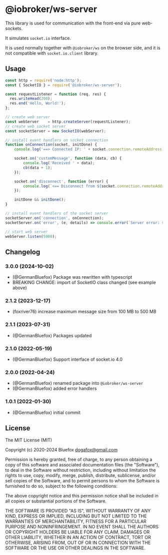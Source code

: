 # @iobroker/ws-server

This library is used for communication with the front-end via pure web-sockets.

It simulates `socket.io` interface.

It is used normally together with `@iobroker/ws` on the browser side, and it is not compatible with `socket.io.client` library.

## Usage

```js
const http = require('node:http');
const { SocketIO } = require('@iobroker/ws-server');

const requestListener = function (req, res) {
  res.writeHead(200);
  res.end('Hello, World!');
};

// create web server
const webServer    = http.createServer(requestListener);
// create web socket server
const socketServer = new SocketIO(webServer);

// install event handlers on socket connection
function onConnection(socket, initDone) {
    console.log('==> Connected IP: ' + socket.connection.remoteAddress);

    socket.on('customMessage', function (data, cb) {
        console.log('Received ' + data);
        cb(data + 1);
    });

    socket.on('disconnect', function (error) {
        console.log(`<== Disconnect from ${socket.connection.remoteAddress}: ${error}`);
    });

    initDone && initDone();
}

// install event handlers of the socket server
socketServer.on('connection', onConnection);
socketServer.on('error', (e, details) => console.error(`Server error: ${e}${details ? ' - ' + details : ''}`));

// start web server
webServer.listen(5000);
```

<!--
	Placeholder for the next version (at the beginning of the line):
	### **WORK IN PROGRESS**
-->

## Changelog
### 3.0.0 (2024-10-02)

-   (@GermanBluefox) Package was rewritten with typescript
-   BREAKING CHANGE: import of SocketIO class changed (see example above)

### 2.1.2 (2023-12-17)

-   (foxriver76) increase maximum message size from 100 MB to 500 MB

### 2.1.1 (2023-07-31)

-   (@GermanBluefox) Packages updated

### 2.1.0 (2022-05-19)

-   (@GermanBluefox) Support interface of socket.io 4.0

### 2.0.0 (2022-04-24)

-   (@GermanBluefox) renamed package into `@iobroker/ws-server`
-   (@GermanBluefox) added error handlers

### 1.0.1 (2022-01-30)

-   (@GermanBluefox) initial commit

## License

The MIT License (MIT)

Copyright (c) 2020-2024 Bluefox <dogafox@gmail.com>

Permission is hereby granted, free of charge, to any person obtaining a copy
of this software and associated documentation files (the "Software"), to deal
in the Software without restriction, including without limitation the rights
to use, copy, modify, merge, publish, distribute, sublicense, and/or sell
copies of the Software, and to permit persons to whom the Software is
furnished to do so, subject to the following conditions:

The above copyright notice and this permission notice shall be included in
all copies or substantial portions of the Software.

THE SOFTWARE IS PROVIDED "AS IS", WITHOUT WARRANTY OF ANY KIND, EXPRESS OR
IMPLIED, INCLUDING BUT NOT LIMITED TO THE WARRANTIES OF MERCHANTABILITY,
FITNESS FOR A PARTICULAR PURPOSE AND NONINFRINGEMENT. IN NO EVENT SHALL THE
AUTHORS OR COPYRIGHT HOLDERS BE LIABLE FOR ANY CLAIM, DAMAGES OR OTHER
LIABILITY, WHETHER IN AN ACTION OF CONTRACT, TORT OR OTHERWISE, ARISING FROM,
OUT OF OR IN CONNECTION WITH THE SOFTWARE OR THE USE OR OTHER DEALINGS IN
THE SOFTWARE.
